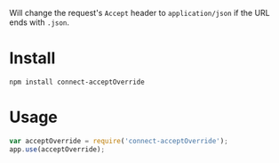 Will change the request's `Accept` header to `application/json` if the
URL ends with `.json`.

# Install

    npm install connect-acceptOverride

# Usage

```javascript
var acceptOverride = require('connect-acceptOverride');
app.use(acceptOverride);
```
